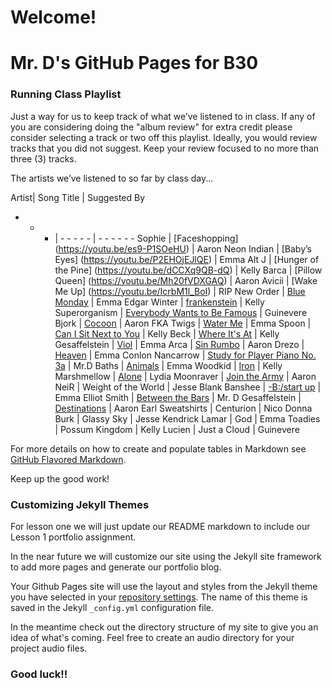 # Welcome!

# Mr. D's GitHub Pages for B30

### Running Class Playlist

Just a way for us to keep track of what we’ve listened to in class.  If any of you are considering doing the "album review" for extra credit please consider selecting a track or two off this playlist. Ideally, you would review tracks that you did not suggest.  Keep your review focused to no more than three (3) tracks.


The artists we’ve listened to so far by class day...

Artist| Song Title | Suggested By
- - - | - - - - -  | - - - - - -
Sophie | [Faceshopping] (https://youtu.be/es9-P1SOeHU) | Aaron
Neon Indian | [Baby’s Eyes] (https://youtu.be/P2EHOjEJlQE) | Emma
Alt J | [Hunger of the Pine] (https://youtu.be/dCCXq9QB-dQ) | Kelly 
Barca | [Pillow Queen] (https://youtu.be/Mh20fVDXGAQ) | Aaron
Avicii | [Wake Me Up] (https://youtu.be/IcrbM1l_BoI) | RIP
New Order | [Blue Monday](https://youtu.be/9GMjH1nR0ds) | Emma
Edgar Winter | [frankenstein](https://youtu.be/P8f-Qb-bwlU) | Kelly
Superorganism | [Everybody Wants to Be Famous](https://youtu.be/mJQYRzAoErc) | Guinevere 
Bjork |	[Cocoon](https://youtu.be/0lnAgKv_2tY)	| Aaron
FKA Twigs | [Water Me](https://youtu.be/kFtMl-uipA8) | Emma
Spoon | [Can I Sit Next to You](https://youtu.be/xt0QFoqNlBk) | Kelly
Beck | [Where It's At](https://youtu.be/EPfmNxKLDG4) | Kelly
Gesaffelstein | [Viol](https://youtu.be/CIpyBeBpC74) | Emma
Arca | [Sin Rumbo](https://youtu.be/hE6OjTiMY3o) | Aaron
Drezo | [Heaven](https://youtu.be/hN2A7Dl-o3k) | Emma
Conlon Nancarrow | [Study for Player Piano No. 3a](https://youtu.be/pp2dWEYRzKY) | Mr.D
Baths | [Animals](https://youtu.be/0WxwWFJiBAM) | Emma
Woodkid | [Iron](https://youtu.be/vSkb0kDacjs) | Kelly
Marshmellow | [Alone](https://youtu.be/ALZHF5UqnU4) | Lydia
Moonraver | [Join the Army](https://youtu.be/4ooF9SOPT-A) | Aaron
NeiR | Weight of the World | Jesse
Blank Banshee | [-B:/start up](https://youtu.be/meP-GLKPekk) | Emma
Elliot Smith | [Between the Bars](https://youtu.be/hPD-a1FjUtU) | Mr. D
Gesaffelstein | [Destinations](https://youtu.be/jbVtROGXh50) | Aaron
Earl Sweatshirts | Centurion | Nico
Donna Burk | Glassy Sky | Jesse
Kendrick Lamar | God | Emma
Toadies | Possum Kingdom | Kelly
Lucien | Just a Cloud | Guinevere


For more details on how to create and populate tables in Markdown see [GitHub Flavored Markdown](https://guides.github.com/features/mastering-markdown/).

Keep up the good work!

### Customizing Jekyll Themes

For lesson one we will just update our README markdown to include our Lesson 1 portfolio assignment.

In the near future we will customize our site using the Jekyll site framework to add more pages and generate our portfolio blog.

Your Github Pages site will use the layout and styles from the Jekyll theme you have selected in your [repository settings](https://github.com/BCMrD/bcmrd.github.io/settings). The name of this theme is saved in the Jekyll `_config.yml` configuration file.

In the meantime check out the directory structure of my site to give you an idea of what's coming. Feel free to create an audio directory for your project audio files.

### Good luck!!
